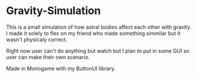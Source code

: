 # Gravity-Simulation
This is a small simulation of how astral bodies affect each other with gravity.
I made it solely to flex on my friend who made something simmilar but it wasn't physicaly correct.

Right now user can't do anything but watch but I plan to put in some GUI so user can make their own scenario.

Made in Monogame with my ButtonUI library.
